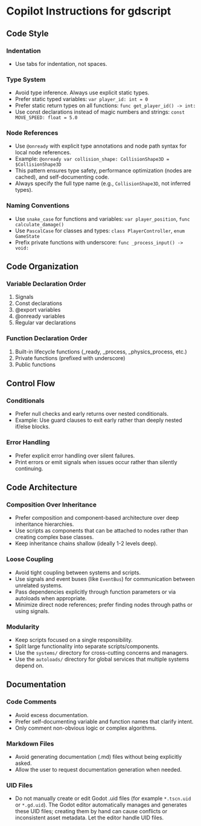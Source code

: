 # Copilot Instructions for gdscript
## Code Style

### Indentation
- Use tabs for indentation, not spaces.

### Type System
- Avoid type inference. Always use explicit static types.
- Prefer static typed variables: `var player_id: int = 0`
- Prefer static return types on all functions: `func get_player_id() -> int:`
- Use const declarations instead of magic numbers and strings: `const MOVE_SPEED: float = 5.0`

### Node References
- Use `@onready` with explicit type annotations and node path syntax for local node references.
- Example: `@onready var collision_shape: CollisionShape3D = $CollisionShape3D`
- This pattern ensures type safety, performance optimization (nodes are cached), and self-documenting code.
- Always specify the full type name (e.g., `CollisionShape3D`, not inferred types).

### Naming Conventions
- Use `snake_case` for functions and variables: `var player_position`, `func calculate_damage()`
- Use `PascalCase` for classes and types: `class PlayerController`, `enum GameState`
- Prefix private functions with underscore: `func _process_input() -> void:`

## Code Organization

### Variable Declaration Order
1. Signals
2. Const declarations
3. @export variables
4. @onready variables
5. Regular var declarations

### Function Declaration Order
1. Built-in lifecycle functions (_ready, _process, _physics_process, etc.)
2. Private functions (prefixed with underscore)
3. Public functions

## Control Flow

### Conditionals
- Prefer null checks and early returns over nested conditionals.
- Example: Use guard clauses to exit early rather than deeply nested if/else blocks.

### Error Handling
- Prefer explicit error handling over silent failures.
- Print errors or emit signals when issues occur rather than silently continuing.

## Code Architecture

### Composition Over Inheritance
- Prefer composition and component-based architecture over deep inheritance hierarchies.
- Use scripts as components that can be attached to nodes rather than creating complex base classes.
- Keep inheritance chains shallow (ideally 1-2 levels deep).

### Loose Coupling
- Avoid tight coupling between systems and scripts.
- Use signals and event buses (like `EventBus`) for communication between unrelated systems.
- Pass dependencies explicitly through function parameters or via autoloads when appropriate.
- Minimize direct node references; prefer finding nodes through paths or using signals.

### Modularity
- Keep scripts focused on a single responsibility.
- Split large functionality into separate scripts/components.
- Use the `systems/` directory for cross-cutting concerns and managers.
- Use the `autoloads/` directory for global services that multiple systems depend on.

## Documentation

### Code Comments
- Avoid excess documentation.
- Prefer self-documenting variable and function names that clarify intent.
- Only comment non-obvious logic or complex algorithms.

### Markdown Files
- Avoid generating documentation (.md) files without being explicitly asked.
- Allow the user to request documentation generation when needed.

### UID Files
 - Do not manually create or edit Godot .uid files (for example `*.tscn.uid` or `*.gd.uid`).
	 The Godot editor automatically manages and generates these UID files; creating them by hand
	 can cause conflicts or inconsistent asset metadata. Let the editor handle UID files.